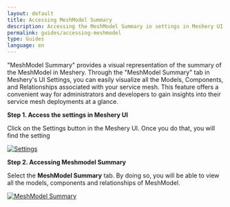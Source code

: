```yaml
---
layout: default
title: Accessing MeshModel Summary
description: Accessing the MeshModel Summary in settings in Meshery UI
permalink: guides/accessing-meshmodel
type: Guides
language: en
---
```


"MeshModel Summary" provides a visual representation of the summary of the MeshModel in Meshery. Through the "MeshModel Summary" tab in Meshery's UI Settings, you can easily visualize all the Models, Components, and Relationships associated with your service mesh. This feature offers a convenient way for administrators and developers to gain insights into their service mesh deployments at a glance.


**Step 1. Access the settings in Meshery UI**


Click on the Settings button in the Meshery UI. Once you do that, you will find the setting 

<a href="{{ site.baseurl }}/assets/img/meshmodel/settings-meshmodal.png"><img alt="Settings" style="border-radius: 0.5%;" style="width:700px;height:auto;" src="{{ site.baseurl }}/assets/img/meshmodel/settings-meshmodal.png" /></a>


**Step 2. Accessing Meshmodel Summary**


Select the **MeshModel Summary** tab. By doing so, you will be able to view all the models, components and relationships of MeshModel.

<a href="{{ site.baseurl }}/assets/img/meshmodel/settings-meshmodel-summary.png"><img alt="MeshModel Summary" style="border-radius: 0.5%;" style="width:700px;height:auto;" src="{{ site.baseurl }}/assets/img/meshmodel/settings-meshmodel-summary.png" /></a>